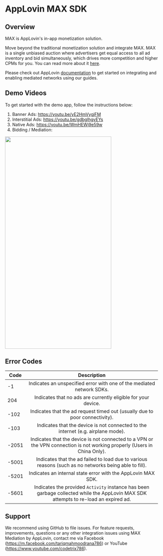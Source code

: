 # AppLovin MAX SDK

## Overview
MAX is AppLovin's in-app monetization solution.

Move beyond the traditional monetization solution and integrate MAX. MAX is a single unbiased auction where advertisers get equal access to all ad inventory and bid simultaneously, which drives more competition and higher CPMs for you. You can read more about it [here](https://www.applovin.com/max-header-bidding).

Please check out AppLovin [documentation](https://dash.applovin.com/documentation/mediation/android/getting-started) to get started on integrating and enabling mediated networks using our guides.

## Demo Videos
To get started with the demo app, follow the instructions below:

1. Banner Ads: https://youtu.be/yE2HmVygjFM
2. Interstitial Ads: https://youtu.be/gdbglhgvEYs
3. Native Ads: https://youtu.be/WmHEWj9e59w
4. Bidding / Mediation:
<img src="https://user-images.githubusercontent.com/35604864/151120714-3b54f31d-9255-42ad-bd28-b009c099bf3c.jpg" width="350" height="700" /> 

## Error Codes
| Code          | Description   |
| ------------- |:-------------:|
| -1            | Indicates an unspecified error with one of the mediated network SDKs. |
| 204           | Indicates that no ads are currently eligible for your device. |
| -102          | Indicates that the ad request timed out (usually due to poor connectivity). |
| -103          | Indicates that the device is not connected to the internet (e.g. airplane mode). |
| -2051         | Indicates that the device is not connected to a VPN or the VPN connection is not working properly (Users in China Only). |
| -5001         | Indicates that the ad failed to load due to various reasons (such as no networks being able to fill). |
| -5201         | Indicates an internal state error with the AppLovin MAX SDK. |
| -5601         | Indicates the provided `Activity` instance has been garbage collected while the AppLovin MAX SDK attempts to re-load an expired ad. |

## Support
We recommend using GitHub to file issues. For feature requests, improvements, questions or any other integration issues using MAX Mediation by AppLovin, contact me via Facebook (https://m.facebook.com/tariqmahmoodrana786) or YouTube (https://www.youtube.com/codetrix786).
